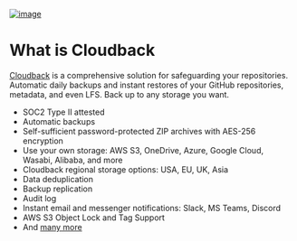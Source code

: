 [![image](https://github.com/user-attachments/assets/042a008e-a536-4410-9410-7aef3a478082)](https://github.com/marketplace/cloudback)

# What is Cloudback

[Cloudback](https://cloudback.it/) is a comprehensive solution for safeguarding your repositories. Automatic daily backups and instant restores of your GitHub repositories, metadata, and even LFS. Back up to any storage you want.

- SOC2 Type II attested
- Automatic backups
- Self-sufficient password-protected ZIP archives with AES-256 encryption
- Use your own storage: AWS S3, OneDrive, Azure, Google Cloud, Wasabi, Alibaba, and more
- Cloudback regional storage options: USA, EU, UK, Asia
- Data deduplication
- Backup replication
- Audit log
- Instant email and messenger notifications: Slack, MS Teams, Discord
- AWS S3 Object Lock and Tag Support
- And [many more](https://cloudback.it/)
